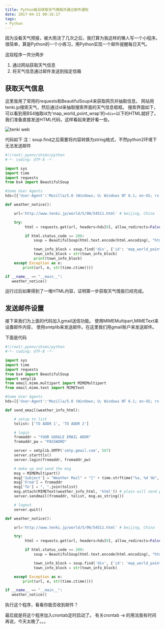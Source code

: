 ```yaml
---
title: Python每日获取天气情报并通过邮件通知
date: 2017-04-21 00:16:17
tags:
- Python
---
```

因为没看天气预报，被大雨浇了几次之后，我打算为我这样的懒人写一个小程序。
很简单，算是Python的一个小练习，用Python实现一个邮件提醒每日天气。

这段程序一共分两步
1. 通过网站获取天气信息
2. 将天气信息通过邮件发送到指定信箱

## 获取天气信息

这里我用了常用的requests和BeautifulSoup4来获取网页并抽取信息。
网站用tenki.jp搜索天气，然后通过id来抽取搜索界面的天气信息框框。
搜索界面如下，可以看到用BS4抽取id为'map_world_point_wrap'的`<div>`以下的HTML就好了。
我们准备直接发送HTML代码，这样看起来更好看一些。

![tenki web](/img/weatherbeijing.png)

代码如下
注：soup.find之后需要将内容转换为string格式，不然python2环境下无法发送邮件

``` python
#!/root/.pyenv/shims/python
#-*- coding: UTF-8 -*-

import sys
import time
import requests
from bs4 import BeautifulSoup

#Some User Agents
hds=[{'User-Agent':'Mozilla/5.0 (Windows; U; Windows NT 6.1; en-US; rv:1.9.1.6) Gecko/20091201 Firefox/3.5.6'}]

def weather_notice():

    url='http://www.tenki.jp/world/5/90/54511.html' # beijing, China

    try:
         html = requests.get(url, headers=hds[0], allow_redirects=False, timeout=3)

         if html.status_code == 200:
             soup = BeautifulSoup(html.text.encode(html.encoding), "html.parser")

             town_info_block = soup.find('div', {'id': 'map_world_point_wrap'})
             town_info_block = str(town_info_block)
             print(town_info_block)
    except Exception as e:
        print(url, e, str(time.ctime()))

if __name__ == "__main__":
   weather_notice()
```

运行过后如果得到了一堆HTML内容，证明第一步获取天气情报已经完成。

## 发送邮件设置

接下来我们为上面的代码加入gmail送信功能。
使用MIMEMultipart,MIMEText来设置邮件内容，
使用smtplib来发送邮件。在这里我们用gmail账户来发送邮件。

下面是代码

``` python
#!/root/.pyenv/shims/python
#-*- coding: UTF-8 -*-

import sys
import time
import requests
from bs4 import BeautifulSoup
import smtplib
from email.mime.multipart import MIMEMultipart
from email.mime.text import MIMEText

#Some User Agents
hds=[{'User-Agent':'Mozilla/5.0 (Windows; U; Windows NT 6.1; en-US; rv:1.9.1.6) Gecko/20091201 Firefox/3.5.6'}]

def send_email(weather_info_html):

    # setup to list
    tolist= ['TO ADDR 1', 'TO ADDR 2']

    # login 
    fromaddr = "YOUR GOOGLE EMAIL ADDR"
    fromaddr_pw = "PASSWORD"

    server = smtplib.SMTP('smtp.gmail.com', 587)
    server.starttls()
    server.login(fromaddr, fromaddr_pw)

    # make up and send the msg
    msg = MIMEMultipart()
    msg['Subject'] = "Weather Mail" + "[" + time.strftime("%a, %d %b", time.gmtime()) + "]"
    msg['From'] = fromaddr
    msg['To'] = ", ".join(tolist)
    msg.attach(MIMEText(weather_info_html, 'html')) # plain will send plain text
    server.sendmail(fromaddr, tolist, msg.as_string())

    # logout
    server.quit()

def weather_notice():

    url='http://www.tenki.jp/world/5/90/54511.html' # beijing, China

    try:
         html = requests.get(url, headers=hds[0], allow_redirects=False, timeout=3)

         if html.status_code == 200:
             soup = BeautifulSoup(html.text.encode(html.encoding), "html.parser")

             town_info_block = soup.find('div', {'id': 'map_world_point_wrap'})
             town_info_block = str(town_info_block)

    except Exception as e:
        print(url, e, str(time.ctime()))

if __name__ == "__main__":
   weather_notice()
```

执行这个程序，看看你能否收到邮件？

最后就是将这个程序加入crontab定时启动了。
有关crontab -e 的用法我有时间再说，今天太晚了。。。
